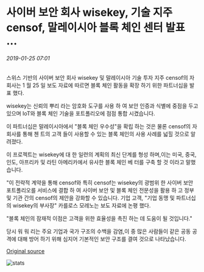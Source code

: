 # 사이버 보안 회사 wisekey, 기술 지주 censof, 말레이시아 블록 체인 센터 발표 ...

###### 2019-01-25 07:01

스위스 기반의 사이버 보안 회사 wisekey 및 말레이시아 기술 투자 지주 censof의 자회사는 1 월 25 일 보도 자료에 따르면 블록 체인 활동을 확장 하기 위한 파트너십을 발표 했다.

wisekey는 신뢰의 뿌리 라는 암호화 도구를 사용 하 여 보안 인증과 식별에 중점을 두고 있으며 IoT와 블록 체인 기술을 포트폴리오에 점점 통합 시켰습니다.

이 파트너십은 말레이시아에서 "블록 체인 우수성"을 확립 하는 것은 물론 censof의 자회사를 통해 첸 트의 고객 들이 사용할 수 있는 블록 체인의 사용 사례를 넓힐 것으로 알려졌다.

이 프로젝트는 wisekey에 대 한 일련의 계획의 최신 단계를 형성 하며,이는 미국, 중국, 인도, 아프리카 및 라틴 아메리카에서 유사한 블록 체인 베 터를 구축 할 것 이라고 말했습니다.

"이 전략적 계약을 통해 censof와 특히 censof는 wisekey의 광범위 한 사이버 보안 포트폴리오를 서비스에 결합 하 여 사이버 보안 및 블록 체인 전문성을 활용 하 고 정부 및 기관 간의 censof의 제안을 강화할 수 있습니다. 기업 고객, "기업 동맹 및 파트너십의 wisekey의 부사장" 카를로스 모레노는 보도 자료에 논평 했다.

"블록 체인의 잠재적 이점은 고객을 위한 효율성을 촉진 하는 데 도움이 될 것입니다."

당시 워 워 리는 주요 기업과 국가 구조의 수백을 감염,이 중 많은 사람들이 같은 공동 공격에 대해 방어 하기 위해 심지어 기본적인 보안 구조를 결여 것으로 나타났습니다.

[Original source](https://cointelegraph.com/news/cybersecurity-firm-wisekey-tech-holding-censof-announce-malaysian-blockchain-center)

![stats](https://c.statcounter.com/11760860/0/a89fa40b/1/ "stats")